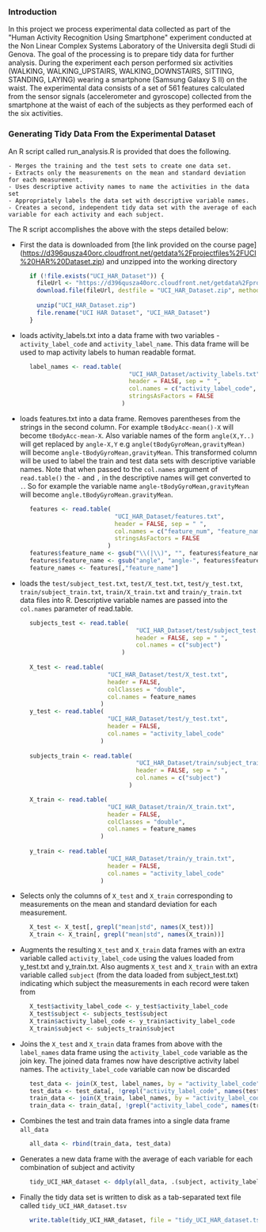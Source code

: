 ### Introduction

In this project we process experimental data collected as part of the "Human Activity Recognition Using Smartphone" experiment conducted at the Non Linear Complex Systems Laboratory of the Universita degli Studi di Genova. The goal of the processing is to prepare tidy data for further analysis.
During the experiment each person performed six activities (WALKING, WALKING_UPSTAIRS, WALKING_DOWNSTAIRS, SITTING, STANDING, LAYING) wearing a smartphone (Samsung Galaxy S II) on the waist. The experimental data consists of a set of 561 features calculated from the sensor signals (accelerometer and gyroscope) collected from the smartphone at the waist of each of the subjects as they performed each of the six activities.

### Generating Tidy Data From the Experimental Dataset

An R script called run_analysis.R is provided that does the following. 

    - Merges the training and the test sets to create one data set.
    - Extracts only the measurements on the mean and standard deviation for each measurement. 
    - Uses descriptive activity names to name the activities in the data set
    - Appropriately labels the data set with descriptive variable names. 
    - Creates a second, independent tidy data set with the average of each variable for each activity and each subject. 


The R script accomplishes the above with the steps detailed below:

* First the data is downloaded from [the link provided on the course page] (https://d396qusza40orc.cloudfront.net/getdata%2Fprojectfiles%2FUCI%20HAR%20Dataset.zip) and unzipped into the working directory

```R
      if (!file.exists("UCI_HAR_Dataset")) {
        fileUrl <- "https://d396qusza40orc.cloudfront.net/getdata%2Fprojectfiles%2FUCI%20HAR%20Dataset.zip"
        download.file(fileUrl, destfile = "UCI_HAR_Dataset.zip", method = "curl")
        
        unzip("UCI_HAR_Dataset.zip")
        file.rename("UCI HAR Dataset", "UCI_HAR_Dataset")
      }
```

* loads activity_labels.txt into a data frame with two variables - `activity_label_code` and  `activity_label_name`. This data frame will be used to map activity labels to human readable format.

```R
      label_names <- read.table(
                                  "UCI_HAR_Dataset/activity_labels.txt", 
                                  header = FALSE, sep = " ",
                                  col.names = c("activity_label_code", "activity_label_name"),
                                  stringsAsFactors = FALSE
                                )
```                                
                                
* loads features.txt into a data frame. Removes parentheses from the strings in the second column. For example `tBodyAcc-mean()-X` will become `tBodyAcc-mean-X`.  Also variable names of the form `angle(X,Y..)` will get replaced by `angle-X,Y` e.g  `angle(tBodyGyroMean,gravityMean)` will become  `angle-tBodyGyroMean,gravityMean`. This transformed column will be used to label the train and test data sets with descriptive variable names. Note that when passed to the `col.names` argument of `read.table()` the `-` and `,` in the descriptive names will get converted to `.`. So for example the variable name `angle-tBodyGyroMean,gravityMean` will become `angle.tBodyGyroMean.gravityMean`.

```R
      features <- read.table(
                              "UCI_HAR_Dataset/features.txt", 
                              header = FALSE, sep = " ",
                              col.names = c("feature_num", "feature_name"),
                              stringsAsFactors = FALSE
                            )
      features$feature_name <- gsub("\\(|\\)", "", features$feature_name)
      features$feature_name <- gsub("angle", "angle-", features$feature_name)
      feature_names <- features[,"feature_name"]
```
      
*  loads the `test/subject_test.txt`, `test/X_test.txt`, `test/y_test.txt`, `train/subject_train.txt`, `train/X_train.txt` and `train/y_train.txt` data files into R. Descriptive variable names are passed into the `col.names` parameter of read.table.

```R
      subjects_test <- read.table(
                                    "UCI_HAR_Dataset/test/subject_test.txt", 
                                    header = FALSE, sep = " ",
                                    col.names = c("subject")
                                )
      
      X_test <- read.table(       
                            "UCI_HAR_Dataset/test/X_test.txt", 
                            header = FALSE, 
                            colClasses = "double",
                            col.names = feature_names
                          )
      y_test <- read.table(
                            "UCI_HAR_Dataset/test/y_test.txt", 
                            header = FALSE, 
                            col.names = "activity_label_code"
                          )  
                          
      subjects_train <- read.table(
                                    "UCI_HAR_Dataset/train/subject_train.txt", 
                                    header = FALSE, sep = " ",
                                    col.names = c("subject")
                                  )

      X_train <- read.table(       
                            "UCI_HAR_Dataset/train/X_train.txt", 
                            header = FALSE, 
                            colClasses = "double",
                            col.names = feature_names
                          )
      
      y_train <- read.table(
                            "UCI_HAR_Dataset/train/y_train.txt", 
                            header = FALSE, 
                            col.names = "activity_label_code"
                          )                    
```

* Selects only the columns of `X_test` and `X_train` corresponding to measurements on the mean and standard deviation for each measurement.

```R
      X_test <- X_test[, grepl("mean|std", names(X_test))]
      X_train <- X_train[, grepl("mean|std", names(X_train))]
```
      
* Augments the resulting `X_test` and `X_train` data frames with an extra variable called `activity_label_code` using the values loaded from y_test.txt and y_train.txt.  Also augments  `X_test` and `X_train` with an extra variable called `subject` (from the data loaded from subject_test.txt) indicating which subject the measurements in each record were taken from

```R
      X_test$activity_label_code <- y_test$activity_label_code
      X_test$subject <- subjects_test$subject
      X_train$activity_label_code <- y_train$activity_label_code
      X_train$subject <- subjects_train$subject
```
      
* Joins the `X_test` and `X_train` data frames from above with the `label_names` data frame using the `activity_label_code` variable as the join key. The joined data frames now have descriptive activity label names. The `activity_label_code` variable can now be discarded   

```R
      test_data <- join(X_test, label_names, by = "activity_label_code")
      test_data <- test_data[, !grepl("activity_label_code", names(test_data))]
      train_data <- join(X_train, label_names, by = "activity_label_code")
      train_data <- train_data[, !grepl("activity_label_code", names(train_data))]
```      
      
* Combines the test and train data frames into a single data frame `all_data`

```R
      all_data <- rbind(train_data, test_data)
```

* Generates a new data frame with the average of each variable for each combination of subject and activity 

```R
      tidy_UCI_HAR_dataset <- ddply(all_data, .(subject, activity_label_name), numcolwise(mean))
```

* Finally the tidy data set is written to disk as a tab-separated text file called `tidy_UCI_HAR_dataset.tsv` 

```R
      write.table(tidy_UCI_HAR_dataset, file = "tidy_UCI_HAR_dataset.tsv", sep = "\t", row.names = FALSE)
```
